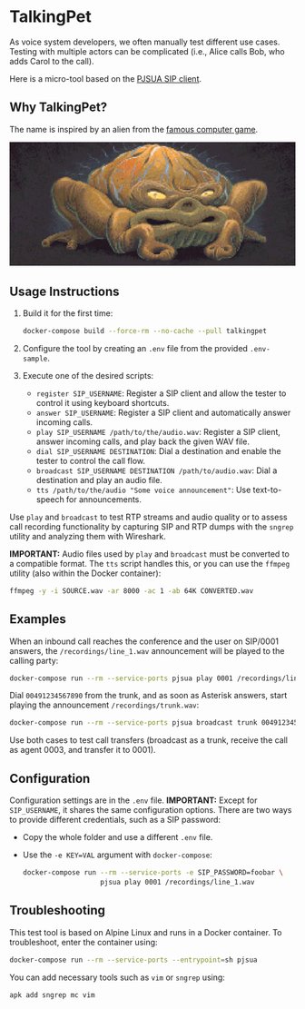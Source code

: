 # TalkingPet

As voice system developers, we often manually test different use cases. Testing with multiple actors can be complicated (i.e., Alice calls Bob, who adds Carol to the call).

Here is a micro-tool based on the [PJSUA SIP client](https://www.pjsip.org/pjsua.htm).

## Why TalkingPet?

The name is inspired by an alien from the [famous computer game](https://en.wikipedia.org/wiki/Star_Control_II).

![Talking pet](./docs/pics/talkingpet.jpg)

## Usage Instructions

1. Build it for the first time:

   ```bash
   docker-compose build --force-rm --no-cache --pull talkingpet
   ```

2. Configure the tool by creating an `.env` file from the provided `.env-sample`.

3. Execute one of the desired scripts:

   - `register SIP_USERNAME`: Register a SIP client and allow the tester to control it using keyboard shortcuts.
   - `answer SIP_USERNAME`: Register a SIP client and automatically answer incoming calls.
   - `play SIP_USERNAME /path/to/the/audio.wav`: Register a SIP client, answer incoming calls, and play back the given WAV file.
   - `dial SIP_USERNAME DESTINATION`: Dial a destination and enable the tester to control the call flow.
   - `broadcast SIP_USERNAME DESTINATION /path/to/audio.wav`: Dial a destination and play an audio file.
   - `tts /path/to/the/audio "Some voice announcement"`: Use text-to-speech for announcements.

Use `play` and `broadcast` to test RTP streams and audio quality or to assess call recording functionality by capturing SIP and RTP dumps with the `sngrep` utility and analyzing them with Wireshark.

**IMPORTANT:** Audio files used by `play` and `broadcast` must be converted to a compatible format. The `tts` script handles this, or you can use the `ffmpeg` utility (also within the Docker container):

```bash
ffmpeg -y -i SOURCE.wav -ar 8000 -ac 1 -ab 64K CONVERTED.wav
```

## Examples

When an inbound call reaches the conference and the user on SIP/0001 answers, the `/recordings/line_1.wav` announcement will be played to the calling party:

```bash
docker-compose run --rm --service-ports pjsua play 0001 /recordings/line_1.wav
```

Dial `00491234567890` from the trunk, and as soon as Asterisk answers, start playing the announcement `/recordings/trunk.wav`:

```bash
docker-compose run --rm --service-ports pjsua broadcast trunk 00491234567890 /recordings/trunk.wav
```

Use both cases to test call transfers (broadcast as a trunk, receive the call as agent 0003, and transfer it to 0001).

## Configuration

Configuration settings are in the `.env` file. **IMPORTANT:** Except for `SIP_USERNAME`, it shares the same configuration options. There are two ways to provide different credentials, such as a SIP password:

- Copy the whole folder and use a different `.env` file.
- Use the `-e KEY=VAL` argument with `docker-compose`:

   ```bash
   docker-compose run --rm --service-ports -e SIP_PASSWORD=foobar \
                      pjsua play 0001 /recordings/line_1.wav
   ```

## Troubleshooting

This test tool is based on Alpine Linux and runs in a Docker container. To troubleshoot, enter the container using:

```bash
docker-compose run --rm --service-ports --entrypoint=sh pjsua
```

You can add necessary tools such as `vim` or `sngrep` using:

```bash
apk add sngrep mc vim
```
